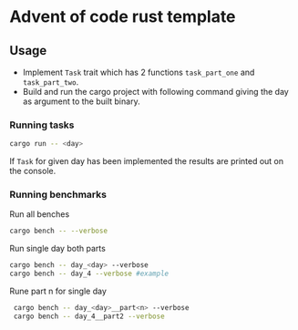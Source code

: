 # Advent of code rust template

## Usage

- Implement `Task` trait which has 2 functions `task_part_one` and `task_part_two`.
- Build and run the cargo project with following command giving the day as argument to the built binary.

### Running tasks

```bash
cargo run -- <day>
```
If `Task` for given day has been implemented the results are printed out on the console. 

### Running benchmarks

Run all benches
```bash
cargo bench -- --verbose
```

Run single day both parts
```bash
cargo bench -- day_<day> --verbose
cargo bench -- day_4 --verbose #example
```

Rune part n for single day
```bash
 cargo bench -- day_<day>__part<n> --verbose
 cargo bench -- day_4__part2 --verbose
```




